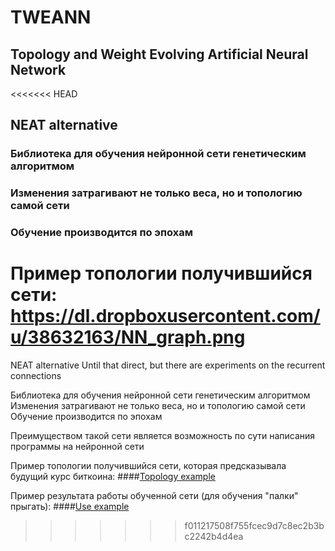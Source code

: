 # TWEANN
## Topology and Weight Evolving Artificial Neural Network
<<<<<<< HEAD
## NEAT alternative

### Библиотека для обучения нейронной сети генетическим алгоритмом
### Изменения затрагивают не только веса, но и топологию самой сети
### Обучение производится по эпохам

Пример топологии получившийся сети:
https://dl.dropboxusercontent.com/u/38632163/NN_graph.png
=======
NEAT alternative
Until that direct, but there are experiments on the recurrent connections

Библиотека для обучения нейронной сети генетическим алгоритмом
Изменения затрагивают не только веса, но и топологию самой сети
Обучение производится по эпохам

Преимуществом такой сети является возможность по сути написания программы на нейронной сети

Пример топологии получившийся сети, которая предсказывала будущий курс биткоина:
####[Topology example](https://dl.dropboxusercontent.com/u/38632163/NN_graph.png)

Пример результата работы обученной сети (для обучения "палки" прыгать):
####[Use example](https://g10001384-trbvm.tinytake.com/sf/Mjg5MDA1XzE3MzQ2NTQ)
>>>>>>> f011217508f755fcec9d7c8ec2b3bc2242b4d4ea
